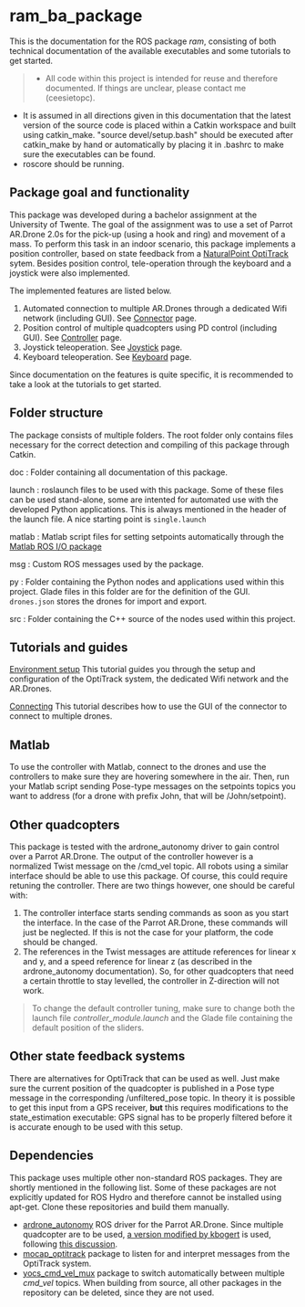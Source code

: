 ram_ba_package
=======================

This is the documentation for the ROS package *ram*, consisting of both technical documentation of the available executables and some tutorials to get started.

> - All code within this project is intended for reuse and therefore documented. If things are unclear, please contact me (ceesietopc).
- It is assumed in all directions given in this documentation that the latest version of the source code is placed within a Catkin workspace and built using catkin_make. "source devel/setup.bash" should be executed after catkin_make by hand or automatically by placing it in .bashrc to make sure the executables can be found.
- roscore should be running. 

Package goal and functionality
-------------------------
This package was developed during a bachelor assignment at the University of Twente. The goal of the assignment was to use a set of Parrot AR.Drone 2.0s for the pick-up (using a hook and ring) and movement of a mass. To perform this task in an indoor scenario, this package implements a position controller, based on state feedback from a [NaturalPoint OptiTrack][1] sytem. Besides position control, tele-operation through the keyboard and a joystick were also implemented.

The implemented features are listed below.

 1. Automated connection to multiple AR.Drones through a dedicated Wifi network (including GUI). See [Connector](connector.md) page.
 2. Position control of multiple quadcopters using PD control (including GUI). See [Controller](controller.md) page.
 3. Joystick teleoperation. See [Joystick](joystick.md) page.
 4. Keyboard teleoperation. See [Keyboard](keyboard.md) page.

Since documentation on the features is quite specific, it is recommended to take a look at the tutorials to get started.

Folder structure
-----------------
The package consists of multiple folders. The root folder only contains files necessary for the correct detection and compiling of this package through Catkin.

doc
:   Folder containing all documentation of this package.

launch
:   roslaunch files to be used with this package. Some of these files can be used stand-alone, some are intented for automated use with the developed Python applications. This is always mentioned in the header of the launch file. A nice starting point is `single.launch`

matlab
:   Matlab script files for setting setpoints automatically through the [Matlab ROS I/O package][2]

msg
:   Custom ROS messages used by the package.

py
:   Folder containing the Python nodes and applications used within this project. Glade files in this folder are for the definition of the GUI. `drones.json` stores the drones for import and export.

src
:   Folder containing the C++ source of the nodes used within this project.

Tutorials and guides
--------------
[Environment setup](environment.md)
This tutorial guides you through the setup and configuration of the OptiTrack system, the dedicated Wifi network and the AR.Drones.

[Connecting](connecting.md)
This tutorial describes how to use the GUI of the connector to connect to multiple drones.

Matlab
--------------
To use the controller with Matlab, connect to the drones and use the controllers to make sure they are hovering somewhere in the air. Then, run your Matlab script sending Pose-type messages on the setpoints topics you want to address (for a drone with prefix John, that will be /John/setpoint).

Other quadcopters
--------------------
This package is tested with the ardrone_autonomy driver to gain control over a Parrot AR.Drone. The output of the controller however is a normalized Twist message on the /cmd_vel topic. All robots using a similar interface should be able to use this package. Of course, this could require retuning the controller. There are two things however, one should be careful with:

1. The controller interface starts sending commands as soon as you start the interface. In the case of the Parrot AR.Drone, these commands will just be neglected. If this is not the case for your platform, the code should be changed.
2. The references in the Twist messages are attitude references for linear x and y, and a speed reference for linear z (as described in the ardrone_autonomy documentation). So, for other quadcopters that need a certain throttle to stay levelled, the controller in Z-direction will not work.

> To change the default controller tuning, make sure to change both the launch file *controller_module.launch* and the Glade file containing the default position of the sliders.

Other state feedback systems
--------------------
There are alternatives for OptiTrack that can be used as well. Just make sure the current position of the quadcopter is published in a Pose type message in the corresponding /unfiltered_pose topic. In theory it is possible to get this input from a GPS receiver, **but** this requires modifications to the state_estimation executable: GPS signal has to be properly filtered before it is accurate enough to be used with this setup.

Dependencies
---------------
This package uses multiple other non-standard ROS packages. They are shortly mentioned in the following list. Some of these packages are not explicitly updated for ROS Hydro and therefore cannot be installed using apt-get. Clone these repositories and build them manually.

 - [ardrone_autonomy][3] ROS driver for the Parrot AR.Drone. Since multiple quadcopter are to be used, [a version modified by kbogert][4] is used, following [this discussion][5].
 - [mocap_optitrack][6] package to listen for and interpret messages from the OptiTrack system.
 - [yocs_cmd_vel_mux][7] package to switch automatically between multiple *cmd_vel* topics. When building from source, all other packages in the repository can be deleted, since they are not used.

  [1]: http://www.naturalpoint.com/optitrack/
  [2]: http://www.mathworks.nl/hardware-support/robot-operating-system.html
  [3]: https://github.com/AutonomyLab/ardrone_autonomy
  [4]: https://github.com/AutonomyLab/ardrone_autonomy/pull/98
  [5]: https://github.com/AutonomyLab/ardrone_autonomy/issues/56
  [6]: http://wiki.ros.org/mocap_optitrack
  [7]: http://wiki.ros.org/yocs_cmd_vel_mux